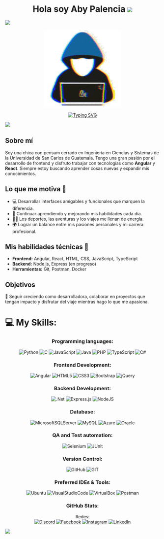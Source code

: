 <html> 
<h1 align="center">Hola soy Aby Palencia <img src="https://i.giphy.com/media/v1.Y2lkPTc5MGI3NjExdWJyN3hxdGRkaTFmOHhmYWRqa2Q0Ymloc3VycWJpZ2h6ODJ2a2JmbyZlcD12MV9pbnRlcm5hbF9naWZfYnlfaWQmY3Q9cw/oz45ELYgMoYVsZqmor/giphy.gif" width="30"> </h1>

[![](https://visitcount.itsvg.in/api?id=AbyPalencia&label=Profile%20Views&color=4&icon=5&pretty=true)](https://visitcount.itsvg.in)

<div align="center" heigth="150px">
  
![GIF](https://github.com/0xAbdulKhalid/0xAbdulKhalid/raw/main/assets/mdImages/about_me.gif )
</div>

<p align="center">
<a href="https://git.io/typing-svg"><img src="https://readme-typing-svg.demolab.com?font=Fira+Code&weight=100&size=33&pause=1000&color=F76F2E&center=true&vCenter=true&width=592&height=43&lines=Ingenier%C3%ADa+en+Ciencias+y+Sistemas;Guatemala;Desarrollo+de+Software" alt="Typing SVG" /></a>
</p>
<img src="https://user-images.githubusercontent.com/73097560/115834477-dbab4500-a447-11eb-908a-139a6edaec5c.gif">
<div >
  <h2>Sobre mí</h2>
  <p>
    Soy una chica con pensum cerrado en Ingeniería en Ciencias y Sistemas de la Universidad de San Carlos de Guatemala. 
    Tengo una gran pasión por el desarrollo de frontend y disfruto trabajar con tecnologías como <strong>Angular</strong> y <strong>React</strong>. 
    Siempre estoy buscando aprender cosas nuevas y expandir mis conocimientos.
  </p>
  
  <h2>Lo que me motiva 🌟</h2>
  <ul>
    <li>💻 Desarrollar interfaces amigables y funcionales que marquen la diferencia.</li>
    <li>🌱 Continuar aprendiendo y mejorando mis habilidades cada día.</li>
    <li>🏃‍♀️ Los deportes, las aventuras y los viajes me llenan de energía.</li>
    <li>🌍 Lograr un balance entre mis pasiones personales y mi carrera profesional.</li>
  </ul>
  
  <h2>Mis habilidades técnicas 🔧</h2>
  <ul>
    <li><strong>Frontend:</strong> Angular, React, HTML, CSS, JavaScript, TypeScript</li>
    <li><strong>Backend:</strong> Node.js, Express (en progreso)</li>
    <li><strong>Herramientas:</strong> Git, Postman, Docker</li>
  </ul>
  
  <h2>Objetivos</h2>
  <p>
    🎯 Seguir creciendo como desarrolladora, colaborar en proyectos que tengan impacto y disfrutar del viaje mientras hago lo que me apasiona.
  </p>



      
<h1>💻 My Skills:</h1>

<div align="center">  
<h3>Programming languages:</h3>

![Python](https://img.shields.io/badge/Python-3776AB?style=flat-square&logo=Python&logoColor=white)
![C](https://img.shields.io/badge/C-A8B9CC?style=flat-square&logo=C&logoColor=white)
![JavaScript](https://img.shields.io/badge/javascript-%23323330.svg?style=flat-square&logo=javascript&logoColor=%23F7DF1E)
![Java](https://img.shields.io/badge/java-%23ED8B00.svg?style=flat-square&logo=openjdk&logoColor=white)
![PHP](https://img.shields.io/badge/php-%23777BB4.svg?style=flat-square&logo=php&logoColor=white)
![TypeScript](https://img.shields.io/badge/typescript-%23007ACC.svg?style=flat-square&logo=typescript&logoColor=white)
![C#](https://img.shields.io/badge/c%23-%23239120.svg?style=flat-square&logo=c-sharp&logoColor=white)

<h3>Frontend Development:</h3>

![Angular](https://img.shields.io/badge/angular-%23DD0031.svg?style=flat-square&logo=angular&logoColor=white) 
![HTML5](https://img.shields.io/badge/html5-%23E34F26.svg?style=flat-square&logo=html5&logoColor=white)
![CSS3](https://img.shields.io/badge/css3-%231572B6.svg?style=flat-square&logo=css3&logoColor=white)
![Bootstrap](https://img.shields.io/badge/bootstrap-%238511FA.svg?style=flat-square&logo=bootstrap&logoColor=white) 
![jQuery](https://img.shields.io/badge/jquery-%230769AD.svg?style=flat-square&logo=jquery&logoColor=white) 

<h3>Backend Development:</h3>

![.Net](https://img.shields.io/badge/.NET-5C2D91?style=flat-square&logo=.net&logoColor=white) 
![Express.js](https://img.shields.io/badge/express.js-%23404d59.svg?style=flat-square&logo=express&logoColor=%2361DAFB) 
![NodeJS](https://img.shields.io/badge/node.js-6DA55F?style=flat-square&logo=node.js&logoColor=white) 

<h3>Database:</h3>

![MicrosoftSQLServer](https://img.shields.io/badge/Microsoft%20SQL%20Server-CC2927?style=flat-square&logo=microsoft%20sql%20server&logoColor=white) 
![MySQL](https://img.shields.io/badge/mysql-%2300000f.svg?style=flat-square&logo=mysql&logoColor=white) 
![Azure](https://img.shields.io/badge/azure-%230072C6.svg?style=flat-square&logo=microsoftazure&logoColor=white) 
![Oracle](https://img.shields.io/badge/Oracle-F80000?style=flat-square&logo=oracle&logoColor=white)

<h3>QA and Test automation:</h3>

![Selenium](https://img.shields.io/badge/selenium-43b02a.svg?style=flat-square&logo=selenium&logoColor=white) 
![JUnit](https://img.shields.io/badge/junit-25A162.svg?style=flat-square&logo=junit&logoColor=white)

<h3>Version Control:</h3>

![GitHub](https://img.shields.io/badge/github-181717.svg?style=flat-square&logo=github&logoColor=white) 
![GIT](https://img.shields.io/badge/Git-fc6d26?style=flat-square&logo=git&logoColor=white) 

<h3>Preferred IDEs & Tools:</h3>

![Ubuntu](https://img.shields.io/badge/ubuntu-E95420.svg?style=flat-square&logo=ubuntu&logoColor=white)
![VisualStudioCode](https://img.shields.io/badge/vscode-007ACC.svg?style=flat-square&logo=visualstudiocode&logoColor=white)
![VirtualBox](https://img.shields.io/badge/virtualbox-183A61.svg?style=flat-square&logo=virtualbox&logoColor=white) 
![Postman](https://img.shields.io/badge/Postman-FF6C37?style=flat-square&logo=postman&logoColor=white)  

<h3>GitHub Stats:</h3>

Redes:<br>
[![Discord](https://img.shields.io/badge/Discord-%237289DA.svg?logo=discord&logoColor=white)](https://discord.gg/592891128114708490) [![Facebook](https://img.shields.io/badge/Facebook-%231877F2.svg?logo=Facebook&logoColor=white)](https://facebook.com/abypalencia) [![Instagram](https://img.shields.io/badge/Instagram-%23E4405F.svg?logo=Instagram&logoColor=white)](https://instagram.com/erick_mejia.13) [![LinkedIn](https://img.shields.io/badge/LinkedIn-%230077B5.svg?logo=linkedin&logoColor=white)]([https://linkedin.com/in/erick-mejia-a9657a230](https://www.linkedin.com/in/aby-noem%C3%AD-palencia-reyes-aa249a133/))
</div>

![](https://github-readme-stats.vercel.app/api/top-langs/?username=erickm13&theme=gruvbox&hide_border=false&include_all_commits=false&count_private=false&layout=compact)
</div>


